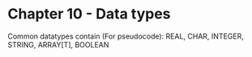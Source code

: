 # Chapter 10 - Data types
Common datatypes contain (For pseudocode):
REAL, CHAR, INTEGER, STRING, ARRAY[T], BOOLEAN
